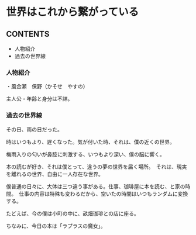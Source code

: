 # 世界はこれから繋がっている

## CONTENTS
* 人物紹介
* 過去の世界線


### 人物紹介

・風合瀬　保野（かそせ　やすの）

主人公・年齢と身分は不詳。

### 過去の世界線


その日、雨の日だった。

時はいつもより、遅くなった。気が付いた時、それは、僕の近くの世界。　

梅雨入りの匂いが鼻腔に刺激する、いつもより深い、僕の脳に響く。

本の読むが好き、それは僕とって、違うの夢の世界を届く場所。　それは、現実を離れるの世界、自由に一人存在な世界。

僕普通の日々に、大体は三つ違う事がある。仕事、珈琲屋に本を読む、と家の時間。　仕事の内容は特殊も変わるだから、空いたの時間はいつもランダムに変換する。

たどえば、今の僕は小町の中に、畝畑珈琲との店に座る。

ちなみに、今日の本は「ラプラスの魔女」。

